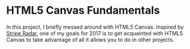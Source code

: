 # HTML5 Canvas Fundamentals

In this project, I briefly messed around with HTML5 Canvas. Inspired by [Stripe Radar](https://stripe.com/radar), one of my goals for 2017 is to get acquainted with HTML5 Canvas to take advantage of all it allows you to do in other projects.